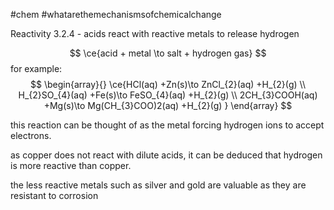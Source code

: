 #chem #whatarethemechanismsofchemicalchange

Reactivity 3.2.4 - acids react with reactive metals to release hydrogen

$$
\ce{acid + metal \to salt + hydrogen gas}
$$
for example:
$$
\begin{array}{}
\ce{HCl(aq) +Zn(s)\to ZnCl_{2}(aq) +H_{2}(g) \\
H_{2}SO_{4}(aq) +Fe(s)\to FeSO_{4}(aq) +H_{2}(g) \\
2CH_{3}COOH(aq) +Mg(s)\to Mg(CH_{3}COO)2(aq) +H_{2}(g)
}
\end{array}
$$

this reaction can be thought of as the metal forcing hydrogen ions to accept electrons.

as copper does not react with dilute acids, it can be deduced that hydrogen is more reactive than copper.

the less reactive metals such as silver and gold are valuable as they are resistant to corrosion